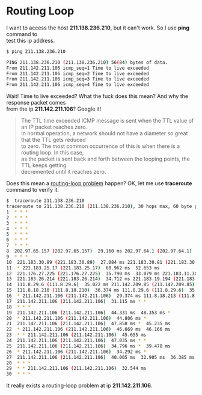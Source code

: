 # Routing Loop

I want to access the host **211.138.236.210**, but it can't work. So I use **ping** command to    
test this ip address.        

```bash
$ ping 211.138.236.210

PING 211.138.236.210 (211.138.236.210) 56(84) bytes of data.
From 211.142.211.106 icmp_seq=1 Time to live exceeded
From 211.142.211.106 icmp_seq=2 Time to live exceeded
From 211.142.211.106 icmp_seq=3 Time to live exceeded
From 211.142.211.106 icmp_seq=4 Time to live exceeded
```

Wait! Time to live exceeded? What the fuck does this mean? And why the response packet comes      
from the ip **211.142.211.106**? Google it!

>The TTL time exceeded ICMP message is sent when the TTL value of an IP packet reaches zero.       
>In normal operation, a network should not have a diameter so great that the TTL gets reduced        
>to zero. The most common occurrence of this is when there is a routing loop. In this case,       
>as the packet is sent back and forth between the looping points, the TTL keeps getting        
>decremented until it reaches zero. 


Does this mean a [routing-loop problem](https://en.wikipedia.org/wiki/Routing_loop_problem) happen? OK, let me use **traceroute** command to verify it.     

```bash
$  traceroute 211.138.236.210
traceroute to 211.138.236.210 (211.138.236.210), 30 hops max, 60 byte packets
1  * * *
2  * * *
3  * * *
4  * * *
5  * * *
6  * * *
7  * * *
8  202.97.65.157 (202.97.65.157)  29.160 ms 202.97.64.1 (202.97.64.1)  25.233 ms 202.97.65.157 (202.97.65.157)  29.155 ms
9  * * *
10  221.183.30.89 (221.183.30.89)  27.084 ms 221.183.30.81 (221.183.30.81)  32.498 ms  32.084 ms
11  * 221.183.25.17 (221.183.25.17)  60.962 ms  52.653 ms
12  221.176.27.225 (221.176.27.225)  35.790 ms  33.079 ms 221.183.11.30 (221.183.11.30)  27.997 ms
13  221.183.26.214 (221.183.26.214)  34.712 ms 221.183.19.194 (221.183.19.194)  28.678 ms 221.176.20.234 (221.176.20.234)  34.674 ms
14  111.8.29.6 (111.8.29.6)  35.022 ms 211.142.209.85 (211.142.209.85)  37.163 ms *
15  111.8.18.210 (111.8.18.210)  36.374 ms 111.8.29.6 (111.8.29.6)  35.521 ms 111.8.18.213 (111.8.18.213)  36.991 ms
16  * 211.142.211.106 (211.142.211.106)  29.374 ms 111.8.18.213 (111.8.18.213)  34.630 ms
17  211.142.211.106 (211.142.211.106)  31.115 ms * *
18  * * *
19  211.142.211.106 (211.142.211.106)  44.331 ms  48.353 ms *
20  * 211.142.211.106 (211.142.211.106)  44.806 ms *
21  211.142.211.106 (211.142.211.106)  47.858 ms *  45.235 ms
22  * 211.142.211.106 (211.142.211.106)  46.669 ms  46.166 ms
23  * * 211.142.211.106 (211.142.211.106)  45.655 ms
24  211.142.211.106 (211.142.211.106)  47.035 ms * *
25  211.142.211.106 (211.142.211.106)  34.796 ms *  39.478 ms
26  * 211.142.211.106 (211.142.211.106)  34.292 ms *
27  211.142.211.106 (211.142.211.106)  40.005 ms  32.905 ms  36.385 ms
28  * * *
29  * * 211.142.211.106 (211.142.211.106)  32.544 ms
30  * * *
```

It really exists a routing-loop problem at ip **211.142.211.106**.

